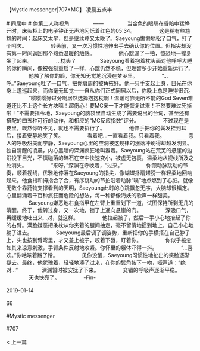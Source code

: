<br/><br/>【Mystic messenger|707*MC】 凌晨五点半<br/><br/># 同居中 # 伪第二人称视角 　　 　　—— 　　 　　当金色的眼睛在昏暗中猛睁开时，床头柜上的电子钟正无声地闪烁着红色的05:34。 　　 　　这是稍有些尴尬的时间：起床又太早，但是继续睡又太晚了。Saeyoung懒懒地松了口气，打了个呵欠。 　　 　　转头前，又一次习惯性地伸出手去确认你的位置。但指尖却没有第一时间返回那个熟悉温暖的触感。 　　 　　他心跳漏了一拍，惊恐地一撑身坐了起来。 　　 　　...枕头？ 　　 　　Saeyoung看着抱着枕头面对他呼呼大睡的你的瞬间，像被强制重启了一样。心跳仍然不稳，但理智多少开始重新运行了。 　　 　　他触了触你的脸，你无知无觉地沉浸在梦乡里。 　　 　　“...呼。”Saeyoung吐了一口气，把你肩周的被角掖好。他一只手支起上身，目光在你身上逡巡起来，而你毫无知觉——自从你们正式同居以后，你晚上总是睡得很沉。 　　 　　“嘤嘤嘤好过分啊居然选择抱抱枕啊！温暖可靠无所不能的God Seven难道还比不上这个长方块嘛！超伤心！要MC亲一下才能恢复过来！不然要难过死掉啦！”不需要指令地，Saeyoung的脑袋里自动生成了需要说出的台词，甚至还有搭配的四五种可行的动作，和相应的“MC反应指数”评分。 　　 　　不过现在是夜里，既然你听不见，就也不需要执行了。 　　 　　他伸手把你的鬓发挂到耳后，接着安静地笑了笑。 　　 　　看着吧...一直看着我。只看着我。 　　 　　恋人的呼吸甜美而宁静，Saeyoung心里的空洞被这规律的涨落冲刷得却越发明显。独自清醒的凌晨，内心黑暗的深渊疯狂地叫嚣着。Saeyoung站在荒芜的悬崖的边沿投下目光，不慎碰落的碎石在空中快速变小，被虚无包裹，温柔地从视线所及之处消失。 　　 　　“来呀。”深渊在呼唤着，“过来。” 　　 　　你颈动脉跳动的节奏，顺着视线，优雅地停落在Saeyoung的指尖，像蝴蝶扑扇翅膀一样轻柔地回响起来。他食指和拇指合了合，有序跳动的节拍沿着动脉“噗”地点燃到了心脏。就像无数个靠药物支撑看到的天明，Saeyoung此时的心跳飘忽无序，大脑却很镇定。心里翻涌着千百种疯狂而危险的想法，每一种都像海妖的歌声一样甜美。 　　 　　Saeyoung嫌恶地右食指甲在左臂上重重划下一道，试图保持所剩无几的清醒。终于，他转过身，又一次地，锁了上通向悬崖的门。 　　 　　深吸口气，再缓缓地吐出来...对，就这样。 　　 　　他拉起被子，然后一手小心地抬起了你的右臂。满脸嫌恶把条枕从你夹着的腿间抽走，毫不留情地掼到地上，自己小心地躺了进去。 　　 　　Saeyoung最后调了调姿势，重新把你的手横搭在自己脖子上，头也按到臂弯里，才又盖上被子，咬着下唇，盯着你。 　　 　　你似乎被忽如其来凉意刺激，手臂条件反射地收紧。你怀里的躯体吓得一抖。 　　 　　“...喜欢。”你咕哝着蹭了蹭。 　　 　　见你没醒，Saeyoung习惯性地扯出的笑脸逐渐褪去。最终，他犹豫着，轻轻地凑了过来，在你的鬓角按下一吻，哑声道：“绝对...” 　　 　　深渊暂时被安抚了下来。 　　 　　交错的呼吸声逐渐平稳。 　　 　　天也快亮了。 　　 　　-Fin-<br/><br/>2019-01-14<br/><br/>66<br/><br/>#Mystic messenger<br/><br/>#707<br/><br/>< 上一篇<br/><br/>